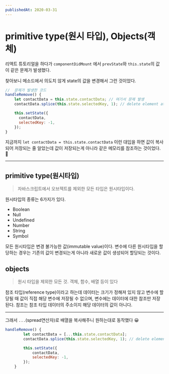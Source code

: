 ```yaml
---
publishedAt: 2020-03-31
---
```


# primitive type(원시 타입), Objects(객체)

리액트 튜토리얼을 하다가 `componentDidMount` 에서 `prevState`와 `this.state`의 값이 같은 문제가 발생했다.

찾아보니 메소드에서 의도치 않게 state의 값을 변경해서 그런 것이었다.

```javascript
//  문제가 발생한 코드
handleRemove() {
    let contactData = this.state.contactData; // 여기서 문제 발생
    contactData.splice(this.state.selectedKey, 1); // delete element at index of selectedKey

    this.setState({
      contactData,
      selectedKey: -1,
    });
}
```

지금까지 `let contactData = this.state.contactData` 이런 대입을 하면 값이 복사되어 저장되는 줄 알았는데 값이 저장되는게 아니라 같은 메모리를 참조하는 것이었다. 💩

---

## primitive type(원시타입)

> 자바스크립트에서 오브젝트를 제외한 모든 타입은 원시타입이다.

원시타입의 종류는 6가지가 있다.

- Boolean
- Null
- Undefined
- Number
- String
- Symbol

모든 원시타입은 변경 불가능한 값(immutable value)이다. 변수에 다른 원시타입을 할당하는 경우는 기존의 값이 변경되는게 아니라 새로운 값이 생성되어 할당되는 것이다.

## objects

> 원시 타입을 제외한 모든 것. 객체, 함수, 배열 등이 있다

참조 타입(reference type)이라고 하는데 데이터는 크기가 정해져 있지 않고 변수에 할당될 때 값이 직접 해당 변수에 저장될 수 없으며, 변수에는 데이터에 대한 참조만 저장된다. 참조는 참조 타입 데이터의 주소이지 해당 데이터의 값이 아니다.

---

그래서 `...`(spread연산자)로 배열을 복사해주니 원하는대로 동작했다 😀

```javascript
handleRemove() {
        let contactData = [...this.state.contactData];
        contactData.splice(this.state.selectedKey, 1); // delete element at index of selectedKey

        this.setState({
            contactData,
            selectedKey: -1,
        });
    }
```
